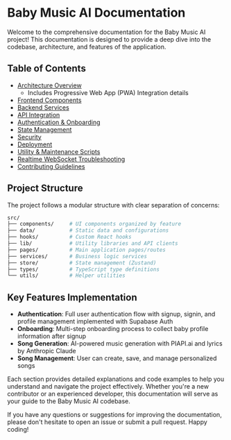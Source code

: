 # Baby Music AI Documentation

Welcome to the comprehensive documentation for the Baby Music AI project! This documentation is designed to provide a deep dive into the codebase, architecture, and features of the application.

## Table of Contents

- [Architecture Overview](./architecture.md)
  - Includes Progressive Web App (PWA) Integration details
- [Frontend Components](./frontend.md)
- [Backend Services](./backend.md)
- [API Integration](./api-integration.md)
- [Authentication & Onboarding](./auth-onboarding.md)
- [State Management](./state-management.md)
- [Security](./security.md)
- [Deployment](./deployment.md)
- [Utility & Maintenance Scripts](./utility-scripts.md)
- [Realtime WebSocket Troubleshooting](./realtime-troubleshooting.md)
- [Contributing Guidelines](./contributing.md)

## Project Structure

The project follows a modular structure with clear separation of concerns:

```bash
src/
├── components/     # UI components organized by feature
├── data/           # Static data and configurations
├── hooks/          # Custom React hooks
├── lib/            # Utility libraries and API clients
├── pages/          # Main application pages/routes
├── services/       # Business logic services
├── store/          # State management (Zustand)
├── types/          # TypeScript type definitions
└── utils/          # Helper utilities
```

## Key Features Implementation

- **Authentication**: Full user authentication flow with signup, signin, and profile management implemented with Supabase Auth
- **Onboarding**: Multi-step onboarding process to collect baby profile information after signup
- **Song Generation**: AI-powered music generation with PIAPI.ai and lyrics by Anthropic Claude
- **Song Management**: User can create, save, and manage personalized songs

Each section provides detailed explanations and code examples to help you understand and navigate the project effectively. Whether you're a new contributor or an experienced developer, this documentation will serve as your guide to the Baby Music AI codebase.

If you have any questions or suggestions for improving the documentation, please don't hesitate to open an issue or submit a pull request. Happy coding!

